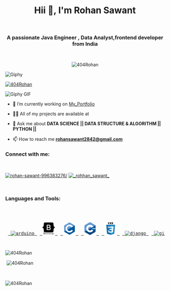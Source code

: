 <h1 align="center">Hii 👋, I'm <b>Rohan Sawant</b></h1> <br>
<h3 align="center">A passionate Java Engineer , Data Analyst,frontend developer from India</h3><br>
<p align="center"> <img src="https://komarev.com/ghpvc/?username=404Rohan&label=Profile%20views&color=0e75b6&style=flat" alt="404Rohan" /> </p>

![Giphy](https://media.giphy.com/media/4B1BTOMTi8b3OdPrzy/giphy.gif)


<p align="left"> <a href="https://github.com/ryo-ma/github-profile-trophy"><img src="https://github-profile-trophy.vercel.app/?username=404Rohan" alt="404Rohan" /></a> </p>

![Giphy GIF](https://media.giphy.com/media/lnaoFgGrDHnivdu5Bc/giphy.gif)







- 🔭 I’m currently working on [My_Portfolio](https://)

- 👨‍💻 All of my projects are available at 

- 💬 Ask me about **DATA SCIENCE || DATA STRUCTURE & ALGORITHM || PYTHON ||**

- 📫 How to reach me **rohansawant2842@gmail.com**
  <br>

<h3 align="left">Connect with me:</h3><br>
<p align="left">
<a href="https://linkedin.com/in/rohan-sawant-996383276/" target="blank"><img align="center" src="https://raw.githubusercontent.com/rahuldkjain/github-profile-readme-generator/master/src/images/icons/Social/linked-in-alt.svg" alt="rohan-sawant-996383276/" height="30" width="40" /></a>
<a href="https://instagram.com/_rohhan_sawant_" target="blank"><img align="center" src="https://raw.githubusercontent.com/rahuldkjain/github-profile-readme-generator/master/src/images/icons/Social/instagram.svg" alt="_rohhan_sawant_" height="30" width="40" /></a>
</p>


<br>

<h3 align="left">Languages and Tools:</h3>
<br>
<br>
<pre align="left"> <a href="https://www.arduino.cc/" target="_blank" rel="noreferrer"> <img src="https://cdn.worldvectorlogo.com/logos/arduino-1.svg" alt="arduino" width="40" height="40"/> </a> <a href="https://getbootstrap.com" target="_blank" rel="noreferrer"> <img src="https://raw.githubusercontent.com/devicons/devicon/master/icons/bootstrap/bootstrap-plain-wordmark.svg" alt="bootstrap" width="40" height="40"/> </a> <a href="https://www.cprogramming.com/" target="_blank" rel="noreferrer"> <img src="https://raw.githubusercontent.com/devicons/devicon/master/icons/c/c-original.svg" alt="c" width="40" height="40"/> </a> <a href="https://www.w3schools.com/cpp/" target="_blank" rel="noreferrer"> <img src="https://raw.githubusercontent.com/devicons/devicon/master/icons/cplusplus/cplusplus-original.svg" alt="cplusplus" width="40" height="40"/> </a> <a href="https://www.w3schools.com/css/" target="_blank" rel="noreferrer"> <img src="https://raw.githubusercontent.com/devicons/devicon/master/icons/css3/css3-original-wordmark.svg" alt="css3" width="40" height="40"/> </a> <a href="https://www.djangoproject.com/" target="_blank" rel="noreferrer"> <img src="https://cdn.worldvectorlogo.com/logos/django.svg" alt="django" width="40" height="40"/> </a> <a href="https://git-scm.com/" target="_blank" rel="noreferrer"> <img src="https://www.vectorlogo.zone/logos/git-scm/git-scm-icon.svg" alt="git" width="40" height="40"/> </a> <a href="https://www.w3.org/html/" target="_blank" rel="noreferrer"> <img src="https://raw.githubusercontent.com/devicons/devicon/master/icons/html5/html5-original-wordmark.svg" alt="html5" width="40" height="40"/> </a> <a href="https://www.linux.org/" target="_blank" rel="noreferrer"> <img src="https://raw.githubusercontent.com/devicons/devicon/master/icons/linux/linux-original.svg" alt="linux" width="40" height="40"/> </a> <a href="https://www.mysql.com/" target="_blank" rel="noreferrer"> <img src="https://raw.githubusercontent.com/devicons/devicon/master/icons/mysql/mysql-original-wordmark.svg" alt="mysql" width="40" height="40"/> </a> <a href="https://pandas.pydata.org/" target="_blank" rel="noreferrer"> <img src="https://raw.githubusercontent.com/devicons/devicon/2ae2a900d2f041da66e950e4d48052658d850630/icons/pandas/pandas-original.svg" alt="pandas" width="40" height="40"/> </a> <a href="https://www.postgresql.org" target="_blank" rel="noreferrer"> <img src="https://raw.githubusercontent.com/devicons/devicon/master/icons/postgresql/postgresql-original-wordmark.svg" alt="postgresql" width="40" height="40"/> </a> <a href="https://www.python.org" target="_blank" rel="noreferrer"> <img src="https://raw.githubusercontent.com/devicons/devicon/master/icons/python/python-original.svg" alt="python" width="40" height="40"/> </a> <a href="https://seaborn.pydata.org/" target="_blank" rel="noreferrer"> <img src="https://seaborn.pydata.org/_images/logo-mark-lightbg.svg" alt="seaborn" width="40" height="40"/> </a> </pre> <br>

<p><img align="left" src="https://github-readme-stats.vercel.app/api/top-langs?username=404Rohan&show_icons=true&locale=en&layout=compact" alt="404Rohan" /></p><br>

<p>&nbsp;<img align="center" src="https://github-readme-stats.vercel.app/api?username=404Rohan&show_icons=true&locale=en" alt="404Rohan" /></p><br>

<p><img align="center" src="https://github-readme-streak-stats.herokuapp.com/?user=404Rohan&" alt="404Rohan" /></p>
